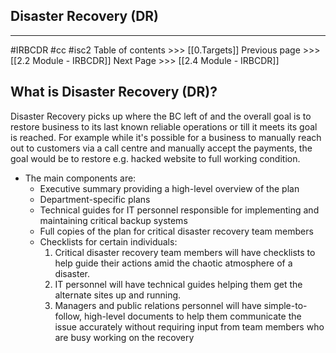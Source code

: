 ## Disaster Recovery (DR)
---
#IRBCDR  #cc #isc2
Table of contents >>> [[0.Targets]]
Previous page >>> [[2.2 Module  - IRBCDR]]
Next Page >>> [[2.4 Module  - IRBCDR]]
## What is Disaster Recovery (DR)?
Disaster Recovery picks up where the BC left of and the overall goal is to restore business to its last known reliable operations or till it meets its goal is reached. For example while it's possible for a business to manually reach out to customers via a call centre and manually accept the payments, the goal would be to restore e.g. hacked website to full working condition.

- The main components are:
	- Executive summary providing a high-level overview of the plan
	- Department-specific plans
	- Technical guides for IT personnel responsible for implementing and maintaining critical backup systems
	- Full copies of the plan for critical disaster recovery team members
	- Checklists for certain individuals:
		1. Critical disaster recovery team members will have checklists to help guide their actions amid the chaotic atmosphere of a disaster.
		2. IT personnel will have technical guides helping them get the alternate sites up and running. 
		3. Managers and public relations personnel will have simple-to-follow, high-level documents to help them communicate the issue accurately without requiring input from team members who are busy working on the recovery
